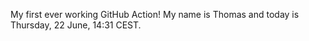 My first ever working GitHub Action!
My name is Thomas and today is Thursday, 22 June, 14:31 CEST. 
